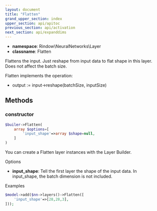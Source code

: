 ```yaml
---
layout: document
title: "Flatten"
grand_upper_section: index
upper_section: api/apitoc
previous_section: api/activation
next_section: api/expanddims
---
```


- **namespace**: Rindow\NeuralNetworks\Layer
- **classname**: Flatten

Flattens the input. Just reshape from input data to flat shape in this layer.
Does not affect the batch size.

Flatten implements the operation:

- output := input->reshape(batchSize, inputSize)


Methods
-------

### constructor
```php
$builer->Flatten(
    array $options=[
        'input_shape'=>array $shape=null,
    ]
)
```
You can create a Flatten layer instances with the Layer Builder.


Options

- **input_shape**: Tell the first layer the shape of the input data. In input_shape, the batch dimension is not included.

Examples

```php
$model->add($nn->layers()->Flatten([
    'input_shape'=>[28,28,3],
]));
```
